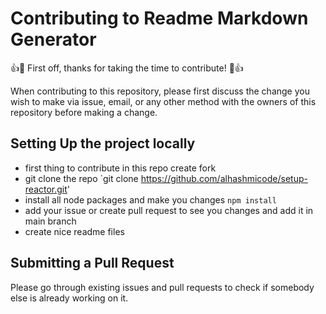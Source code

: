 # Contributing to Readme Markdown Generator

👍🎉 First off, thanks for taking the time to contribute! 🎉👍

When contributing to this repository, please first discuss the change you wish to make via issue, email, or any other method with the owners of this repository before making a change.



## Setting Up the project locally

- first thing to contribute in this repo create fork 
- git clone the repo `git clone https://github.com/alhashmicode/setup-reactor.git'
- install all node packages and make you changes `npm install`
- add your issue or create pull request to see you changes and add it in main branch 
- create nice readme files 
## Submitting a Pull Request


Please go through existing issues and pull requests to check if somebody else is already working on it.

